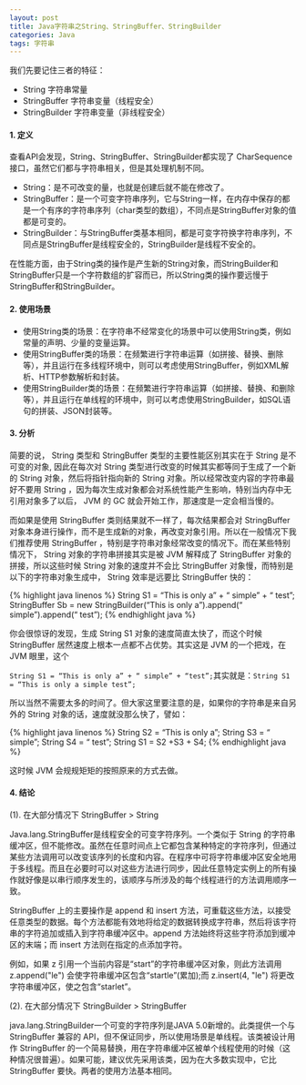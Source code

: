 ```yaml
---
layout: post
title: Java字符串之String、StringBuffer、StringBuilder
categories: Java
tags: 字符串
---
```


我们先要记住三者的特征：

* String 字符串常量
* StringBuffer 字符串变量（线程安全）
* StringBuilder 字符串变量（非线程安全）

#### 1. 定义

查看API会发现，String、StringBuffer、StringBuilder都实现了 CharSequence接口，虽然它们都与字符串相关，但是其处理机制不同。

* String：是不可改变的量，也就是创建后就不能在修改了。
* StringBuffer：是一个可变字符串序列，它与String一样，在内存中保存的都是一个有序的字符串序列（char类型的数组），不同点是StringBuffer对象的值都是可变的。
* StringBuilder：与StringBuffer类基本相同，都是可变字符换字符串序列，不同点是StringBuffer是线程安全的，StringBuilder是线程不安全的。

在性能方面，由于String类的操作是产生新的String对象，而StringBuilder和StringBuffer只是一个字符数组的扩容而已，所以String类的操作要远慢于StringBuffer和StringBuilder。

#### 2. 使用场景

* 使用String类的场景：在字符串不经常变化的场景中可以使用String类，例如常量的声明、少量的变量运算。
* 使用StringBuffer类的场景：在频繁进行字符串运算（如拼接、替换、删除等），并且运行在多线程环境中，则可以考虑使用StringBuffer，例如XML解析、HTTP参数解析和封装。
* 使用StringBuilder类的场景：在频繁进行字符串运算（如拼接、替换、和删除等），并且运行在单线程的环境中，则可以考虑使用StringBuilder，如SQL语句的拼装、JSON封装等。

#### 3. 分析

简要的说， String 类型和 StringBuffer 类型的主要性能区别其实在于 String 是不可变的对象, 因此在每次对 String 类型进行改变的时候其实都等同于生成了一个新的 String 对象，然后将指针指向新的 String 对象。所以经常改变内容的字符串最好不要用 String ，因为每次生成对象都会对系统性能产生影响，特别当内存中无引用对象多了以后， JVM 的 GC 就会开始工作，那速度是一定会相当慢的。

而如果是使用 StringBuffer 类则结果就不一样了，每次结果都会对 StringBuffer 对象本身进行操作，而不是生成新的对象，再改变对象引用。所以在一般情况下我们推荐使用 StringBuffer ，特别是字符串对象经常改变的情况下。而在某些特别情况下， String 对象的字符串拼接其实是被 JVM 解释成了 StringBuffer 对象的拼接，所以这些时候 String 对象的速度并不会比 StringBuffer 对象慢，而特别是以下的字符串对象生成中， String 效率是远要比 StringBuffer 快的：

{% highlight java linenos %}
String S1 = “This is only a” + “ simple” + “ test”;
StringBuffer Sb = new StringBuilder(“This is only a”).append(“ simple”).append(“ test”);
{% endhighlight java %}

你会很惊讶的发现，生成 String S1 对象的速度简直太快了，而这个时候 StringBuffer 居然速度上根本一点都不占优势。其实这是 JVM 的一个把戏，在 JVM 眼里，这个

`String S1 = “This is only a” + “ simple” + “test”;`其实就是：`String S1 = “This is only a simple test”; `

所以当然不需要太多的时间了。但大家这里要注意的是，如果你的字符串是来自另外的 String 对象的话，速度就没那么快了，譬如：

{% highlight java linenos %}
String S2 = “This is only a”;
String S3 = “ simple”;
String S4 = “ test”;
String S1 = S2 +S3 + S4;
{% endhighlight java %}

这时候 JVM 会规规矩矩的按照原来的方式去做。

#### 4. 结论

(1). 在大部分情况下 StringBuffer > String

Java.lang.StringBuffer是线程安全的可变字符序列。一个类似于 String 的字符串缓冲区，但不能修改。虽然在任意时间点上它都包含某种特定的字符序列，但通过某些方法调用可以改变该序列的长度和内容。在程序中可将字符串缓冲区安全地用于多线程。而且在必要时可以对这些方法进行同步，因此任意特定实例上的所有操作就好像是以串行顺序发生的，该顺序与所涉及的每个线程进行的方法调用顺序一致。

StringBuffer 上的主要操作是 append 和 insert 方法，可重载这些方法，以接受任意类型的数据。每个方法都能有效地将给定的数据转换成字符串，然后将该字符串的字符追加或插入到字符串缓冲区中。append 方法始终将这些字符添加到缓冲区的末端；而 insert 方法则在指定的点添加字符。

例如，如果 z 引用一个当前内容是“start”的字符串缓冲区对象，则此方法调用 z.append("le") 会使字符串缓冲区包含“startle”(累加);而 z.insert(4, "le") 将更改字符串缓冲区，使之包含“starlet”。

(2). 在大部分情况下 StringBuilder > StringBuffer

java.lang.StringBuilder一个可变的字符序列是JAVA 5.0新增的。此类提供一个与 StringBuffer 兼容的 API，但不保证同步，所以使用场景是单线程。该类被设计用作 StringBuffer 的一个简易替换，用在字符串缓冲区被单个线程使用的时候（这种情况很普遍）。如果可能，建议优先采用该类，因为在大多数实现中，它比 StringBuffer 要快。两者的使用方法基本相同。